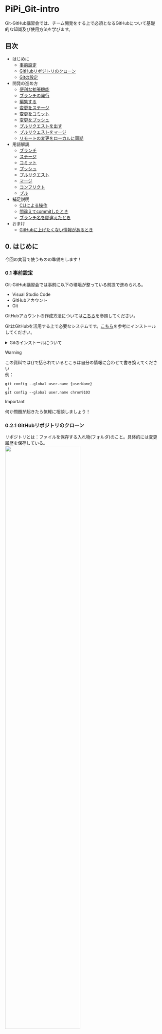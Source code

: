 # PiPi_Git-intro

Git-GitHub講習会では、チーム開発をする上で必須となるGitHubについて基礎的な知識及び使用方法を学びます。  

## 目次

 - はじめに
    - [事前設定](#01-事前設定)
    - [GitHubリポジトリのクローン](#021-githubリポジトリのクローン)
    - [Gitの設定](#022-gitの設定)
 - 開発の進め方
    - [便利な拡張機能](#10-便利な拡張機能)
    - [ブランチの発行](#111-ブランチの発行)
    - [編集する](#112-編集する)
    - [変更をステージ](#113-変更をステージ)
    - [変更をコミット](#114-変更をコミット)
    - [変更をプッシュ](#115-変更をプッシュ)
    - [プルリクエストを出す](#121-プルリクエストを出す)
    - [プルリクエストをマージ](#122-プルリクエストをマージ)
    - [リモートの変更をローカルに同期](#131-リモートの変更をローカルに同期)
 - 用語解説
    - [ブランチ](#21-ブランチbranch)
    - [ステージ](#22-ステージstage)
    - [コミット](#23-コミットcommit)
    - [プッシュ](#24-プッシュpush)
    - [プルリクエスト](#25プルリクエストpull-request)
    - [マージ](#26-マージmerge)
    - [コンフリクト](#27-コンフリクトconflict)
    - [プル](#28-プルpull)
 - 補足説明
    - [CLIによる操作](#31-cliによる操作)
    - [間違えてcommitしたとき](#321-間違えてcommitしたとき)
    - [ブランチ名を間違えたとき](#322-ブランチ名を間違えたとき)
 - おまけ
    - [GitHubに上げたくない情報があるとき](#31-githubに上げたくない情報があるとき)


## 0. はじめに
今回の実習で使うものの準備をします！
### 0.1 事前設定
Git-GitHub講習会では事前に以下の環境が整っている前提で進められる。
 - Visual Studio Code
 - GitHubアカウント
 - Git

GitHubアカウントの作成方法については[こちら](https://docs.github.com/ja/get-started/start-your-journey/creating-an-account-on-github)を参照してください。 

GitはGitHubを活用する上で必要なシステムです。[こちら](https://git-scm.com/book/ja/v2/%E4%BD%BF%E3%81%84%E5%A7%8B%E3%82%81%E3%82%8B-Git%E3%81%AE%E3%82%A4%E3%83%B3%E3%82%B9%E3%83%88%E3%83%BC%E3%83%AB)を参考にインストールしてください。

<details><summary>Gitのインストールについて</summary>

Gitのインストール時にはいくつかの設定が求められます。    

1. ダウンロードしたexeファイル(`Git-2.49.0-64-bit.exe`など)を展開します。 
   ダウンロードするものは各自の環境に合ったものとしてください。(例：WindowsでありCPUがIntel or AMD製であれば`Git for Windows/x64 Setup.`からダウンロードする)  
   展開すると利用規約が表示されるので同意できるのであれば`Next`をクリックし進んでください。
   <img src="data/0.1.1.png" width="70%">
> [!NOTE]
> Macを使用している人はMac用のインストーラーをダウンロードしてください。
> Windowsを使用している人はCPUに応じ2種類のインストーラーが存在します。
> 
> 1. x64(AMD64) <-だいたいこっち！(Intel or AMD)  
> 2. ARM64  
> どちらか不安で確認したい場合はコマンドプロンプト上で以下のコードを入力してください。
> ```echo %PROCESSOR_ARCHITECTURE%```
> AMD64と表示された場合はx64版、ARM64と表示された場合はARM版をインストールしてください。

2. Gitの設定をします。各設定の意味等は[こちら](https://qiita.com/takeru-hirai/items/4fbe6593d42f9a844b1c)に書いてあるので参照してください。基本的には初期設定で問題ないです。
3. 設定が完了すると以下のような画面が表示されるはずです。
   <img src="data/0.1.15.png" width="70%"> 
</details>


> [!WARNING]
> この資料では{}で括られているところは自分の情報に合わせて書き換えてください  
> 例：
> ```
>git config --global user.name {userName}
>  ↓
>git config --global user.name chron9103
> ```

> [!IMPORTANT]
> 何か問題が起きたら気軽に相談しましょう！

### 0.2.1 GitHubリポジトリのクローン
リポジトリとは：ファイルを保存する入れ物(フォルダ)のこと。具体的には変更履歴を保存している。  
<img src="data/0.2.1.jpg" width="70%">  
今から現在閲覧しているGitHubリポジトリをローカルにコピー(クローン)する。 
1. GitHubで作成したリポジトリのページにて`<>Code > HTTPS`を選択し、URLをコピー
![GitリポジトリのURLを取得(HTTPS)](data/0.2.1.1.jpg)
2. VSCodeを開いて`Gitリポジトリのクローン` > 先のURLをペーストし"Enter"を押す  
![Gitリポジトリのクローン](data/0.2.1.2.1.JPG)
![URLをペーストし"Enter"を押す](data/0.2.1.2.2.JPG)

### 0.2.2 Gitの設定
ターミナルで以下のコマンドを実行する。
```
# ユーザー名の設定。GitHubのIDがおすすめ
git config --global user.name {userName}
# メールアドレスの設定。GitHubと同じものがおすすめ
git config --global user.email {userEmail}
# コミットメッセージをVScodeで書けるようにする設定
git config --global core.editor 'code --wait'
# デフォルトのブランチをmasterからmainに変更。
git config --global init.defaultBranch main
```
## 1. 開発の進め方
これから実際にファイルを編集して、その変更を他の人も見れるようにしていきます！

### 1.0 便利な拡張機能
- Git Graph  
   VSCodeの拡張機能の一つである"Git Graph"の導入をお勧めします。 
   <img src="data/1.0.1.png" width="80%">  
    - 機能
      - Gitの履歴を視覚的に表示  
      - 各変更の詳細を表示  
      - ブランチの切り替え/各操作  
      etc.
ツリー上の現在位置を把握しながら操作することができ便利です。


### 1.1.1 ブランチの発行
[用語解説(ブランチ)](#21-ブランチbranch)
1. VSCodeの左部バーにある`ソース管理`から`ブランチ`をクリックして、`ブランチの作成`をクリック
![ブランチの作成を選択](data/1.1.1.1.jpg)
2. 新しく作るブランチの名前を入力して"Enter"を押す  
ここでの名前は"selfIntro_{userName}"を推奨する
![名前を入力し作成](data/1.1.1.2.jpg)
> [!NOTE]
> ウインドウ左下部に現在のブランチが表示されています。 
> 反映されていたら成功  
> <img src="data/1.1.1.3.jpg" width="30%"> 

### 1.1.2 編集する
1. VSCodeの左部バーにある`エクスプローラー`からファイル`lectures>2025`をクリックして、`新しいファイル`をクリック  
クリック後自分の名前のファイルをマークダウンで作成する（例: `chrom.md`）
![ファイルを作成](data/1.1.2.1.jpg)
2. ファイルを編集する  
VSCodeの左部バーにある`ソース管理`に変更したファイルが書いてあるはずである
![ファイルを編集](data/1.1.2.2.jpg)
> [!NOTE]
> 例に倣って名前と一言を書いてみましょう！  

### 1.1.3 変更をステージ
[用語解説(ステージ)](#22-ステージstage)
1. VSCodeの左部バーにある`ソース管理`に書いてある変更したファイルの`+`をクリック  
クリック後`ステージされている変更`に加わっていることを確認する
![変更をステージ](data/1.1.3.1.jpg)

### 1.1.4 変更をコミット
[用語解説(コミット)](#23-コミットcommit)
1. 入力欄に変更内容(今回は"自己紹介を追加"など)を明記して`コミット`をクリック
![変更をコミット](data/1.1.4.1.jpg)
2. `Branchの発行`をクリックしてブランチをリモートに反映する
![ブランチの発行](data/1.1.4.2.jpg)

### 1.1.5 変更をプッシュ
[用語解説(プッシュ)](#24-プッシュpush)
1. `プッシュ`をクリック  
![変更をプッシュ](data/1.1.5.1.jpg)

### 1.2.1 プルリクエストを出す
[用語解説(プルリクエスト)](#25プルリクエストpull-request)
1. GitHubのリポジトリのページに次の表示が出ているはずである(出ていなければバーの"Pull requests"を確認する)  
`Compare & pull request`をクリック
![比較しプルリクを送る](data/1.2.1.1.jpg)
2. タイトル、本文に変更内容を明記して`Create pull request`をクリック
![プルリクを確定する](data/1.2.1.2.jpg)

### 1.2.2 プルリクエストをマージ
[用語解説(マージ)](#26-マージmerge)
1. `Merge pull request`をクリック
![プルリクをマージする](data/1.2.2.1.jpg)
2. コンフリクト([後述](#27-コンフリクトconflict))が発生していないことを確認したうえで`Confirm merge`をクリック
![マージを承認する](data/1.2.2.2.jpg)
3. マージが完了する
![マージを承認する](data/1.2.2.3.1.jpg)
変更が反映されているか確認する
![マージを承認する](data/1.2.2.3.2.jpg)
> [!IMPORTANT]
> 通常マージは他者のチェックを経て行われます。  
> コメント機能などを活用して本当にマージしてよいか他者に検証してもらいましょう。

### 1.3.1 リモートの変更をローカルに同期
1. VSCodeに戻り、`ソース管理`から`チェックアウト先`をクリック
![ブランチ切り替え](data/1.3.1.1.jpg)
2. `main`ブランチに切り替える
![切り替え先](data/1.3.1.2.jpg)
3. `変更の同期`をクリック (表示がない場合は`ソース管理 > その他の操作 > プル`)  
リモートの変更点をローカルに反映する
![プルする](data/1.3.1.3.jpg)
> [!NOTE]
> 次のような表示が出てもOKを押して続行して問題ありません。  
> <img src="data/1.3.1.3.2.png" width="50%"> 
4. 同期できていることを確認する  
現在のブランチが`main`であること(左下に表示あり)、変更点が反映されていることを確認
![スクリーン](data/1.3.1.4.jpg)

## 2. 用語解説

### 2.1 ブランチ(branch)
ブランチとはメインから分岐して開発をする機能である。  
メインのコードに影響を与えず、新機能の追加やバグ修正を行い、問題がなければ変更内容をメインブランチにマージ([後述](#26-マージmerge))して反映する。
<img src="data/1.1.1.0.jpg" width="100%"> 
ブランチを使うことで、複数の開発者が並行して作業できるほか特定の機能ごとに変更を管理しやすくなる。
一般的に、プログラムの修正や機能の追加を行うときなど、用途に応じたブランチを作成し、作業が完了したらメインブランチにマージする。  
各ブランチは独立しているため一つのブランチで行った変更は他のブランチには影響を与えない。そのため問題が発生しても全体に影響を及ぼさずに修整できる。

### 2.2 ステージ(stage)
ステージとは変更内容を登録することである。  
ファイルをステージすることでどの変更をコミットに含めるか選択できる。(必ずしもすべての変更をステージする必要はない)  
ステージに追加しない限り、変更はリポジトリに記録されず、他の変更と分けて管理することができる。
<img src="data/1.1.3.0.jpg" width="100%"> 

### 2.3 コミット(commit)
コミットとはステージに追加された変更をリポジトリに記録する操作である。  
コミットによりその時点のコードの状態が保存され、後で変更履歴を確認したり、特定のバージョンに戻したりできる。  
PC上にセーブポイントを登録するイメージ。コミットを行えば、後で問題が発生してもその時点の状態に戻すことができる。
<img src="data/1.1.4.0.jpg" width="100%">  

### 2.4 プッシュ(push)
プッシュとはローカルリポジトリ(PC内)のコミットをリモートリポジトリ(オンライン)に送信し、共有する操作である。
ローカルリポジトリは自分のPC上にあるためリポジトリを他者が閲覧することはできない。そのためプッシュを行うことでローカルの変更がリモートに反映され、他のメンバーもその変更を取得できるようになる。  
プッシュをしない限りローカルの変更はリモートに影響を与えない。
<img src="data/1.1.5.0.jpg" width="100%">  
> [!TIP]
> リモートの最新の状態と同期を取るため、プッシュ前には[プル](#28-プルpull)により最新の変更を取り込むのがよい。

### 2.5.プルリクエスト(pull request)
プルリクエストとは現在のブランチをメインブランチに[マージ](#26-マージmerge)するリクエストを出す仕組みである。  
プルリクエストを作成すると、他の開発者が変更内容を確認し、コードレビューを行うことができる。問題がなければ、承認（レビューの承認やテストの通過など）を経て、メインブランチにマージされる。
この仕組みにより、開発者は直接メインブランチを変更するのではなく、事前にチェックを受けることで品質を保ちながら安全に開発を進めることができる。
<img src="data/2.5.jpg" width="100%">  

### 2.6 マージ(merge)
マージとは別のブランチで行った変更を現在のブランチに統合する操作である。  
<img src="data/2.6.jpg" width="100%">  

### 2.7 コンフリクト(conflict)
コンフリクトとは同じファイルの同じ部分が異なるブランチで変更され、それらをマージしようとした際に、Git がどの変更を採用すべきか判断できない状態のことを指す。    
通常、Git は異なるブランチの変更を自動的に統合できるが、変更が重複している場合は、自動的にマージできず、手動で解決する必要がある。
コンフリクトを防ぐためには、定期的にリモートの最新変更を取り込み ([プル](#28-プルpull))、チームメンバーと作業範囲を調整することが重要である。
<img src="data/2.7.jpg" width="100%"> 

### 2.8 プル(pull)
プルとはリモートリポジトリの最新の変更をローカルリポジトリに取り込む操作である。  
実行すると、リモートリポジトリの変更を取得し、自動的に現在のブランチへ統合する。これにより、他の開発者が加えた最新の変更を自分の環境に反映できる。
プルを適切に行うことによりチーム開発においてコードの同期を保ち、コンフリクトを最小限に抑えることができる。
<img src="data/2.8.jpg" width="100%"> 

## 3. 補足説明

### 3.1 CLIによる操作
これまでVSCode上のボタン操作によりGit(GitHub)の操作を行ったが、各操作にはコマンドが用意されておりそれに対応するようにボタンが設置されている。コマンドを打ち込むことにより操作することを"CLI"と言う。
```
# gitの初期化
$ git init
# クローン
$ git clone https://github.com/hoge/fuga.git
# ブランチの発行
$ git switch -c "hogehoge"
# 変更をステージ
$ git add . 
# 変更をコミット
$ git commit -m "fugafuga"
# 変更をプッシュ
$ git push origin "hogehoge"
# リモートの変更をローカルに同期
$ git merge <commit>
```
今回紹介した以外にも多数のコマンドがあるので興味があれば各自調べるように。

### 3.2.1 間違えてCommitしたとき
プッシュを行う前であれば、`前回のコミットを元に戻す`を押すことで取り消すことができる
![前回のコミットを元に戻す](data/3.2.1.jpg)

### 3.2.2 ブランチ名を間違えたとき
`ブランチ名の変更`で名前を変更できる
 - ブランチを削除すると削除したブランチの変更内容も消えるため、やり直す必要がある
 - ブランチの削除ができなかったら別の名前でブランチを作ればOK

![ブランチ名を変更](data/3.2.2.jpg)

## 4. おまけ

### 4.1 GitHubに上げたくない情報があるとき
Gitはデフォルトでは管理するディレクトリ以下の全てのファイルの変更を追跡する。  
しかし実際の開発ではGitに追跡されると困るもの、追跡する必要がないものがある場合がある。
このようなときにGitに無視する(追跡しない)よう指定するのが`.gitignore`である。
> [!TIP]
> `.gitignore`に入れるもの
>  - リモートに上がると困るもの
>       - 機密情報,個人情報が書かれたファイル
>  - リモートに上げる必要がないもの
>       - 依存関係のファイル(node_modulesなど)
>       - 自動生成されるファイル (追跡する場合もある)

```
# 特定のファイルを無視する
/hoge/file

# 特定のディレクトリを無視する
/hoge/directory/

# 特定の拡張子のファイルを無視する
*.txt
```
詳しくは公式テンプレート( https://github.com/github/gitignore )参照。

---
© 2025 PiedPiper青山テック愛好会


